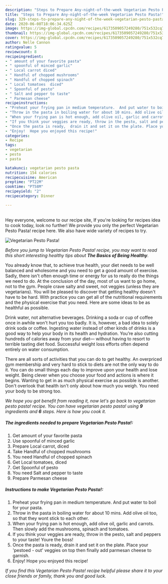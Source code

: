 ```yaml
---
description: "Steps to Prepare Any-night-of-the-week Vegetarian Pesto Pasta!"
title: "Steps to Prepare Any-night-of-the-week Vegetarian Pesto Pasta!"
slug: 329-steps-to-prepare-any-night-of-the-week-vegetarian-pesto-pasta
date: 2020-06-08T18:06:34.625Z
image: https://img-global.cpcdn.com/recipes/6173509057249280/751x532cq70/vegetarian-pesto-pasta-recipe-main-photo.jpg
thumbnail: https://img-global.cpcdn.com/recipes/6173509057249280/751x532cq70/vegetarian-pesto-pasta-recipe-main-photo.jpg
cover: https://img-global.cpcdn.com/recipes/6173509057249280/751x532cq70/vegetarian-pesto-pasta-recipe-main-photo.jpg
author: Nelle Cannon
ratingvalue: 5
reviewcount: 8
recipeingredient:
- " amount of your favorite pasta"
- " spoonful of minced garlic"
- " Local carrot diced"
- " Handful of chopped mushrooms"
- " Handful of chopped spinach"
- " Local tomatoes  diced"
- " Spoonful of pesto"
- " Salt and pepper to taste"
- " Parmesan cheese"
recipeinstructions:
- "Preheat your frying pan in medium temperature.  And put water to boil for your pasta."
- "Throw in the pasta in boiling water for about 10 mins. Add olive oil too, so that they wont stick to each other."
- "When your frying pan is hot enough, add olive oil, garlic and carrots. Then slowly add the mushrooms, spinach and tomatoes."
- "If you think your veggies are ready, throw in the pesto, salt and peppers to your taste! Youre the boss!"
- "Once the pasta is ready,  drain it and set it on the plate. Place your &#39;pestoed - out&#39; veggies on top then finally add parmesan cheese to garnish."
- "Enjoy!  Hope you enjoyed this recipe!"
categories:
- Recipe
tags:
- vegetarian
- pesto
- pasta

katakunci: vegetarian pesto pasta 
nutrition: 154 calories
recipecuisine: American
preptime: "PT22M"
cooktime: "PT58M"
recipeyield: "2"
recipecategory: Dinner

---
```

<br>
Hey everyone, welcome to our recipe site, If you're looking for recipes idea to cook today, look no further! We provide you only the perfect Vegetarian Pesto Pasta! recipe here. We also have wide variety of recipes to try.
<br>


![Vegetarian Pesto Pasta!](https://img-global.cpcdn.com/recipes/6173509057249280/751x532cq70/vegetarian-pesto-pasta-recipe-main-photo.jpg)

<i>Before you jump to Vegetarian Pesto Pasta! recipe, you may want to read this short interesting healthy tips about <strong>The Basics of Being Healthy</strong>.</i>

You already know that, to achieve true health, your diet needs to be well balanced and wholesome and you need to get a good amount of exercise. Sadly, there isn't often enough time or energy for us to really do the things we need to do. At the conclusion of the day, most of us want to go home, not to the gym. People crave salty and sweet, not veggies (unless they are vegetarians). You will be pleased to discover that getting healthy doesn't have to be hard. With practice you can get all of the nutritional requirements and the physical exercise that you need. Here are some ideas to be as healthful as possible.

Drink water, not alternative beverages. Drinking a soda or cup of coffee once in awhile won't hurt you too badly. It is, however, a bad idea to solely drink soda or coffee. Ingesting water instead of other kinds of drinks is a good way to help your body in its health and hydration. You’re also cutting hundreds of calories away from your diet— without having to resort to terrible tasting diet food. Successful weight loss efforts often depend entirely on water consumption.

There are all sorts of activities that you can do to get healthy. An overpriced gym membership and very hard to stick to diets are not the only way to do it. You can do small things each day to improve upon your health and lose weight. Being clever when you choose your food and actions is where it begins. Wanting to get in as much physical exercise as possible is another. Don't overlook that health isn't only about how much you weigh. You need your body to be strong too. 


<i>We hope you got benefit from reading it, now let's go back to vegetarian pesto pasta! recipe. You can have vegetarian pesto pasta! using <strong>9</strong> ingredients and <strong>6</strong> steps. Here is how you cook it.
</i>

##### The ingredients needed to prepare Vegetarian Pesto Pasta!:

1. Get  amount of your favorite pasta
1. Use  spoonful of minced garlic
1. Prepare  Local carrot, diced
1. Take  Handful of chopped mushrooms
1. You need  Handful of chopped spinach
1. Get  Local tomatoes,  diced
1. Get  Spoonful of pesto
1. You need  Salt and pepper to taste
1. Prepare  Parmesan cheese


##### Instructions to make Vegetarian Pesto Pasta!:

1. Preheat your frying pan in medium temperature.  And put water to boil for your pasta.
1. Throw in the pasta in boiling water for about 10 mins. Add olive oil too, so that they wont stick to each other.
1. When your frying pan is hot enough, add olive oil, garlic and carrots. Then slowly add the mushrooms, spinach and tomatoes.
1. If you think your veggies are ready, throw in the pesto, salt and peppers to your taste! Youre the boss!
1. Once the pasta is ready,  drain it and set it on the plate. Place your &#39;pestoed - out&#39; veggies on top then finally add parmesan cheese to garnish.
1. Enjoy!  Hope you enjoyed this recipe!


<i>If you find this Vegetarian Pesto Pasta! recipe helpful please share it to your close friends or family, thank you and good luck.</i>
